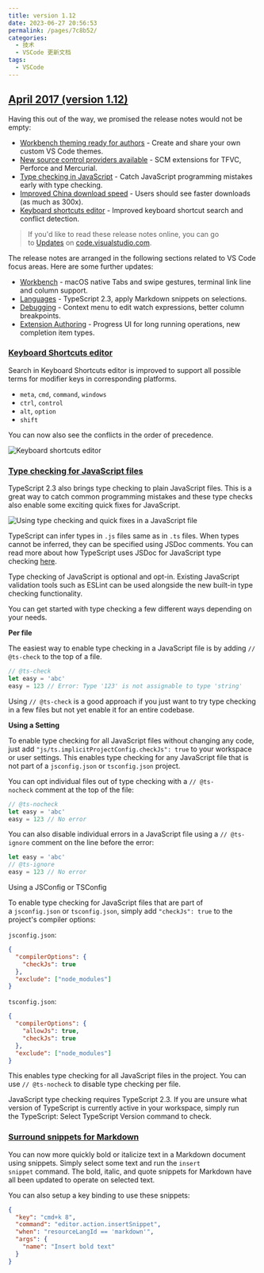 ```yaml
---
title: version 1.12
date: 2023-06-27 20:56:53
permalink: /pages/7c8b52/
categories:
  - 技术
  - VSCode 更新文档
tags:
  - VSCode
---
```


## [April 2017 (version 1.12)](https://code.visualstudio.com/updates/v1_12)

Having this out of the way, we promised the release notes would not be empty:

- [Workbench theming ready for authors](https://code.visualstudio.com/updates/v1_12#_workbench-theming) - Create and share your own custom VS Code themes.
- [New source control providers available](https://code.visualstudio.com/updates/v1_12#_source-control) - SCM extensions for TFVC, Perforce and Mercurial.
- [Type checking in JavaScript](https://code.visualstudio.com/updates/v1_12#_type-checking-for-javascript-files) - Catch JavaScript programming mistakes early with type checking.
- [Improved China download speed](https://code.visualstudio.com/updates/v1_12#_china-downloads) - Users should see faster downloads (as much as 300x).
- [Keyboard shortcuts editor](https://code.visualstudio.com/updates/v1_12#_keyboard-shortcuts-editor) - Improved keyboard shortcut search and conflict detection.

> If you'd like to read these release notes online, you can go to [Updates](https://code.visualstudio.com/updates) on [code.visualstudio.com](https://code.visualstudio.com/).

The release notes are arranged in the following sections related to VS Code focus areas. Here are some further updates:

- [Workbench](https://code.visualstudio.com/updates/v1_12#_workbench) - macOS native Tabs and swipe gestures, terminal link line and column support.
- [Languages](https://code.visualstudio.com/updates/v1_12#_languages) - TypeScript 2.3, apply Markdown snippets on selections.
- [Debugging](https://code.visualstudio.com/updates/v1_12#_debugging) - Context menu to edit watch expressions, better column breakpoints.
- [Extension Authoring](https://code.visualstudio.com/updates/v1_12#_extension-authoring) - Progress UI for long running operations, new completion item types.

### [Keyboard Shortcuts editor](https://code.visualstudio.com/updates/v1_12#_keyboard-shortcuts-editor)

Search in Keyboard Shortcuts editor is improved to support all possible terms for modifier keys in corresponding platforms.

- `meta`, `cmd`, `command`, `windows`
- `ctrl`, `control`
- `alt`, `option`
- `shift`

You can now also see the conflicts in the order of precedence.

![Keyboard shortcuts editor](https://code.visualstudio.com/assets/updates/1_12/keyboard-shortcuts-editor.gif)

### [Type checking for JavaScript files](https://code.visualstudio.com/updates/v1_12#_type-checking-for-javascript-files)

TypeScript 2.3 also brings type checking to plain JavaScript files. This is a great way to catch common programming mistakes and these type checks also enable some exciting quick fixes for JavaScript.

![Using type checking and quick fixes in a JavaScript file](https://code.visualstudio.com/assets/updates/1_12/ts-checkjs-example.gif)

TypeScript can infer types in `.js` files same as in `.ts` files. When types cannot be inferred, they can be specified using JSDoc comments. You can read more about how TypeScript uses JSDoc for JavaScript type checking [here](https://github.com/microsoft/TypeScript/wiki/Type-Checking-JavaScript-Files).

Type checking of JavaScript is optional and opt-in. Existing JavaScript validation tools such as ESLint can be used alongside the new built-in type checking functionality.

You can get started with type checking a few different ways depending on your needs.

**Per file**

The easiest way to enable type checking in a JavaScript file is by adding `// @ts-check` to the top of a file.

```js
// @ts-check
let easy = 'abc'
easy = 123 // Error: Type '123' is not assignable to type 'string'
```

Using `// @ts-check` is a good approach if you just want to try type checking in a few files but not yet enable it for an entire codebase.

**Using a Setting**

To enable type checking for all JavaScript files without changing any code, just add `"js/ts.implicitProjectConfig.checkJs": true` to your workspace or user settings. This enables type checking for any JavaScript file that is not part of a `jsconfig.json` or `tsconfig.json` project.

You can opt individual files out of type checking with a `// @ts-nocheck` comment at the top of the file:

```js
// @ts-nocheck
let easy = 'abc'
easy = 123 // No error
```

You can also disable individual errors in a JavaScript file using a `// @ts-ignore` comment on the line before the error:

```js
let easy = 'abc'
// @ts-ignore
easy = 123 // No error
```

Using a JSConfig or TSConfig

To enable type checking for JavaScript files that are part of a `jsconfig.json` or `tsconfig.json`, simply add `"checkJs": true` to the project's compiler options:

`jsconfig.json`:

```json
{
  "compilerOptions": {
    "checkJs": true
  },
  "exclude": ["node_modules"]
}
```

`tsconfig.json`:

```json
{
  "compilerOptions": {
    "allowJs": true,
    "checkJs": true
  },
  "exclude": ["node_modules"]
}
```

This enables type checking for all JavaScript files in the project. You can use `// @ts-nocheck` to disable type checking per file.

JavaScript type checking requires TypeScript 2.3. If you are unsure what version of TypeScript is currently active in your workspace, simply run the TypeScript: Select TypeScript Version command to check.

### [Surround snippets for Markdown](https://code.visualstudio.com/updates/v1_12#_surround-snippets-for-markdown)

You can now more quickly bold or italicize text in a Markdown document using snippets. Simply select some text and run the `insert snippet` command. The bold, italic, and quote snippets for Markdown have all been updated to operate on selected text.

You can also setup a key binding to use these snippets:

```json
{
  "key": "cmd+k 8",
  "command": "editor.action.insertSnippet",
  "when": "resourceLangId == 'markdown'",
  "args": {
    "name": "Insert bold text"
  }
}
```

